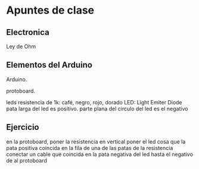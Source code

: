 # Apuntes de clase
## Electronica

Ley de Ohm

## Elementos del Arduino
Arduino. 

protoboard. 

leds
resistencia de 1k: café, negro, rojo, dorado
LED: Light Emiter Diode
 pata larga del led es positivo. 
 parte plana del circulo del led es el negativo

## Ejercicio
en la protoboard, poner la resistencia en vertical
poner el led cosa que la pata positiva coincida en la fila de una de las patas de la resistencia
conectar un cable que coincida en la pata negativa del led hasta el negativo de al protoboard

